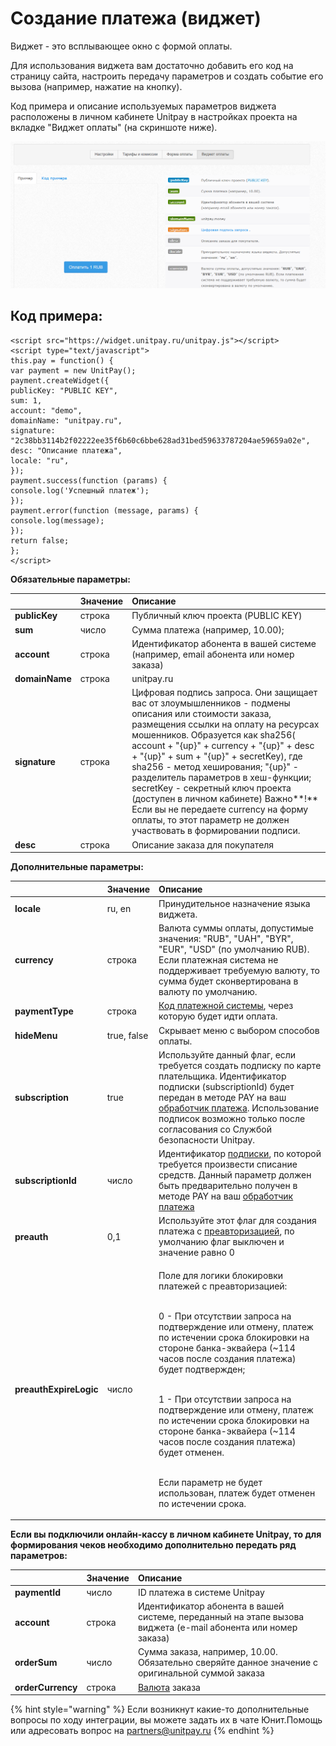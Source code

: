 # Создание платежа \(виджет\)

Виджет - это всплывающее окно с формой оплаты.

Для использования виджета вам достаточно добавить его код на страницу сайта, настроить передачу параметров и создать событие его вызова \(например, нажатие на кнопку\).

Код примера и описание используемых параметров виджета расположены в личном кабинете Unitpay в настройках проекта на вкладке "Виджет оплаты" \(на скриншоте ниже\).

![&#x420;&#x430;&#x441;&#x43F;&#x43E;&#x43B;&#x43E;&#x436;&#x435;&#x43D;&#x438;&#x435; &#x43A;&#x43E;&#x434;&#x430; &#x432;&#x438;&#x434;&#x436;&#x435;&#x442;&#x430; &#x432; &#x43D;&#x430;&#x441;&#x442;&#x440;&#x43E;&#x439;&#x43A;&#x430;&#x445; &#x43F;&#x440;&#x43E;&#x435;&#x43A;&#x442;&#x430;](../.gitbook/assets/image%20%2847%29.png)

## Код примера:

```text
<script src="https://widget.unitpay.ru/unitpay.js"></script>
<script type="text/javascript">
this.pay = function() {
var payment = new UnitPay();
payment.createWidget({
publicKey: "PUBLIC KEY",
sum: 1,
account: "demo",
domainName: "unitpay.ru",
signature: "2c38bb3114b2f02222ee35f6b60c6bbe628ad31bed59633787204ae59659a02e",
desc: "Описание платежа",
locale: "ru",
});
payment.success(function (params) {
console.log('Успешный платеж');
});
payment.error(function (message, params) {
console.log(message);
});
return false;
};
</script>
```

**Обязательные параметры:**

|  | Значение | Описание |
| :--- | :--- | :--- |
| **publicKey** | строка | Публичный ключ проекта \(PUBLIC KEY\) |
| **sum** | число | Сумма платежа \(например, 10.00\); |
| **account** | строка | Идентификатор абонента в вашей системе \(например, email абонента или номер заказа\) |
| **domainName** | строка | unitpay.ru |
| **signature** | строка | Цифровая подпись запроса. Они защищает вас от злоумышленников - подмены описания или стоимости заказа, размещения ссылки на оплату на ресурсах мошенников.   Образуется как sha256\( account + "{up}" + currency + "{up}" + desc + "{up}" + sum + "{up}" + secretKey\),    где sha256 - метод хеширования;    "{up}" - разделитель параметров в хеш-функции;    secretKey - секретный ключ проекта \(доступен в личном кабинете\)  Важно**!** Если вы не передаете  currency на форму оплаты, то этот параметр не должен участвовать в формировании подписи. |
| **desc** | строка | Описание заказа для покупателя |

**Дополнительные параметры:**

<table>
  <thead>
    <tr>
      <th style="text-align:left"></th>
      <th style="text-align:left">&#x417;&#x43D;&#x430;&#x447;&#x435;&#x43D;&#x438;&#x435;</th>
      <th style="text-align:left">&#x41E;&#x43F;&#x438;&#x441;&#x430;&#x43D;&#x438;&#x435;</th>
    </tr>
  </thead>
  <tbody>
    <tr>
      <td style="text-align:left"><b>locale</b>
      </td>
      <td style="text-align:left">ru, en</td>
      <td style="text-align:left">&#x41F;&#x440;&#x438;&#x43D;&#x443;&#x434;&#x438;&#x442;&#x435;&#x43B;&#x44C;&#x43D;&#x43E;&#x435;
        &#x43D;&#x430;&#x437;&#x43D;&#x430;&#x447;&#x435;&#x43D;&#x438;&#x435;
        &#x44F;&#x437;&#x44B;&#x43A;&#x430; &#x432;&#x438;&#x434;&#x436;&#x435;&#x442;&#x430;.</td>
    </tr>
    <tr>
      <td style="text-align:left"><b>currency</b>
      </td>
      <td style="text-align:left">&#x441;&#x442;&#x440;&#x43E;&#x43A;&#x430;</td>
      <td style="text-align:left">&#x412;&#x430;&#x43B;&#x44E;&#x442;&#x430; &#x441;&#x443;&#x43C;&#x43C;&#x44B;
        &#x43E;&#x43F;&#x43B;&#x430;&#x442;&#x44B;, &#x434;&#x43E;&#x43F;&#x443;&#x441;&#x442;&#x438;&#x43C;&#x44B;&#x435;
        &#x437;&#x43D;&#x430;&#x447;&#x435;&#x43D;&#x438;&#x44F;: &quot;RUB&quot;,
        &quot;UAH&quot;, &quot;BYR&quot;, &quot;EUR&quot;, &quot;USD&quot; (&#x43F;&#x43E;
        &#x443;&#x43C;&#x43E;&#x43B;&#x447;&#x430;&#x43D;&#x438;&#x44E; RUB). &#x415;&#x441;&#x43B;&#x438;
        &#x43F;&#x43B;&#x430;&#x442;&#x435;&#x436;&#x43D;&#x430;&#x44F; &#x441;&#x438;&#x441;&#x442;&#x435;&#x43C;&#x430;
        &#x43D;&#x435; &#x43F;&#x43E;&#x434;&#x434;&#x435;&#x440;&#x436;&#x438;&#x432;&#x430;&#x435;&#x442;
        &#x442;&#x440;&#x435;&#x431;&#x443;&#x435;&#x43C;&#x443;&#x44E; &#x432;&#x430;&#x43B;&#x44E;&#x442;&#x443;,
        &#x442;&#x43E; &#x441;&#x443;&#x43C;&#x43C;&#x430; &#x431;&#x443;&#x434;&#x435;&#x442;
        &#x441;&#x43A;&#x43E;&#x43D;&#x432;&#x435;&#x440;&#x442;&#x438;&#x440;&#x43E;&#x432;&#x430;&#x43D;&#x430;
        &#x432; &#x432;&#x430;&#x43B;&#x44E;&#x442;&#x443; &#x43F;&#x43E; &#x443;&#x43C;&#x43E;&#x43B;&#x447;&#x430;&#x43D;&#x438;&#x44E;.</td>
    </tr>
    <tr>
      <td style="text-align:left"><b>paymentType</b>
      </td>
      <td style="text-align:left">&#x441;&#x442;&#x440;&#x43E;&#x43A;&#x430;</td>
      <td style="text-align:left"><a href="https://help.unitpay.money/book-of-reference/payment-system-codes">&#x41A;&#x43E;&#x434; &#x43F;&#x43B;&#x430;&#x442;&#x435;&#x436;&#x43D;&#x43E;&#x439; &#x441;&#x438;&#x441;&#x442;&#x435;&#x43C;&#x44B;</a>,
        &#x447;&#x435;&#x440;&#x435;&#x437; &#x43A;&#x43E;&#x442;&#x43E;&#x440;&#x443;&#x44E;
        &#x431;&#x443;&#x434;&#x435;&#x442; &#x438;&#x434;&#x442;&#x438; &#x43E;&#x43F;&#x43B;&#x430;&#x442;&#x430;.</td>
    </tr>
    <tr>
      <td style="text-align:left"><b>hideMenu</b>
      </td>
      <td style="text-align:left">true, false</td>
      <td style="text-align:left">&#x421;&#x43A;&#x440;&#x44B;&#x432;&#x430;&#x435;&#x442; &#x43C;&#x435;&#x43D;&#x44E;
        &#x441; &#x432;&#x44B;&#x431;&#x43E;&#x440;&#x43E;&#x43C; &#x441;&#x43F;&#x43E;&#x441;&#x43E;&#x431;&#x43E;&#x432;
        &#x43E;&#x43F;&#x43B;&#x430;&#x442;&#x44B;.</td>
    </tr>
    <tr>
      <td style="text-align:left"><b>subscription</b>
      </td>
      <td style="text-align:left">true</td>
      <td style="text-align:left">&#x418;&#x441;&#x43F;&#x43E;&#x43B;&#x44C;&#x437;&#x443;&#x439;&#x442;&#x435;
        &#x434;&#x430;&#x43D;&#x43D;&#x44B;&#x439; &#x444;&#x43B;&#x430;&#x433;,
        &#x435;&#x441;&#x43B;&#x438; &#x442;&#x440;&#x435;&#x431;&#x443;&#x435;&#x442;&#x441;&#x44F;
        &#x441;&#x43E;&#x437;&#x434;&#x430;&#x442;&#x44C; &#x43F;&#x43E;&#x434;&#x43F;&#x438;&#x441;&#x43A;&#x443;
        &#x43F;&#x43E; &#x43A;&#x430;&#x440;&#x442;&#x435; &#x43F;&#x43B;&#x430;&#x442;&#x435;&#x43B;&#x44C;&#x449;&#x438;&#x43A;&#x430;.
        &#x418;&#x434;&#x435;&#x43D;&#x442;&#x438;&#x444;&#x438;&#x43A;&#x430;&#x442;&#x43E;&#x440;
        &#x43F;&#x43E;&#x434;&#x43F;&#x438;&#x441;&#x43A;&#x438; (subscriptionId)
        &#x431;&#x443;&#x434;&#x435;&#x442; &#x43F;&#x435;&#x440;&#x435;&#x434;&#x430;&#x43D;
        &#x432; &#x43C;&#x435;&#x442;&#x43E;&#x434;&#x435; PAY &#x43D;&#x430; &#x432;&#x430;&#x448;
        <a
        href="https://help.unitpay.ru/payments/payment-handler">&#x43E;&#x431;&#x440;&#x430;&#x431;&#x43E;&#x442;&#x447;&#x438;&#x43A;
          &#x43F;&#x43B;&#x430;&#x442;&#x435;&#x436;&#x430;</a>. &#x418;&#x441;&#x43F;&#x43E;&#x43B;&#x44C;&#x437;&#x43E;&#x432;&#x430;&#x43D;&#x438;&#x435;
          &#x43F;&#x43E;&#x434;&#x43F;&#x438;&#x441;&#x43E;&#x43A; &#x432;&#x43E;&#x437;&#x43C;&#x43E;&#x436;&#x43D;&#x43E;
          &#x442;&#x43E;&#x43B;&#x44C;&#x43A;&#x43E; &#x43F;&#x43E;&#x441;&#x43B;&#x435;
          &#x441;&#x43E;&#x433;&#x43B;&#x430;&#x441;&#x43E;&#x432;&#x430;&#x43D;&#x438;&#x44F;
          &#x441;&#x43E; &#x421;&#x43B;&#x443;&#x436;&#x431;&#x43E;&#x439; &#x431;&#x435;&#x437;&#x43E;&#x43F;&#x430;&#x441;&#x43D;&#x43E;&#x441;&#x442;&#x438;
          Unitpay.</td>
    </tr>
    <tr>
      <td style="text-align:left"><b>subscriptionId</b>
      </td>
      <td style="text-align:left">&#x447;&#x438;&#x441;&#x43B;&#x43E;</td>
      <td style="text-align:left">&#x418;&#x434;&#x435;&#x43D;&#x442;&#x438;&#x444;&#x438;&#x43A;&#x430;&#x442;&#x43E;&#x440;
        <a
        href="https://help.unitpay.ru/payments/recurring-payments/create-subscription">&#x43F;&#x43E;&#x434;&#x43F;&#x438;&#x441;&#x43A;&#x438;</a>, &#x43F;&#x43E;
          &#x43A;&#x43E;&#x442;&#x43E;&#x440;&#x43E;&#x439; &#x442;&#x440;&#x435;&#x431;&#x443;&#x435;&#x442;&#x441;&#x44F;
          &#x43F;&#x440;&#x43E;&#x438;&#x437;&#x432;&#x435;&#x441;&#x442;&#x438;
          &#x441;&#x43F;&#x438;&#x441;&#x430;&#x43D;&#x438;&#x435; &#x441;&#x440;&#x435;&#x434;&#x441;&#x442;&#x432;.
          &#x414;&#x430;&#x43D;&#x43D;&#x44B;&#x439; &#x43F;&#x430;&#x440;&#x430;&#x43C;&#x435;&#x442;&#x440;
          &#x434;&#x43E;&#x43B;&#x436;&#x435;&#x43D; &#x431;&#x44B;&#x442;&#x44C;
          &#x43F;&#x440;&#x435;&#x434;&#x432;&#x430;&#x440;&#x438;&#x442;&#x435;&#x43B;&#x44C;&#x43D;&#x43E;
          &#x43F;&#x43E;&#x43B;&#x443;&#x447;&#x435;&#x43D; &#x432; &#x43C;&#x435;&#x442;&#x43E;&#x434;&#x435;
          PAY &#x43D;&#x430; &#x432;&#x430;&#x448; <a href="https://help.unitpay.ru/payments/payment-handler">&#x43E;&#x431;&#x440;&#x430;&#x431;&#x43E;&#x442;&#x447;&#x438;&#x43A; &#x43F;&#x43B;&#x430;&#x442;&#x435;&#x436;&#x430;</a>
      </td>
    </tr>
    <tr>
      <td style="text-align:left"><b>preauth</b>
      </td>
      <td style="text-align:left">0,1</td>
      <td style="text-align:left">&#x418;&#x441;&#x43F;&#x43E;&#x43B;&#x44C;&#x437;&#x443;&#x439;&#x442;&#x435;
        &#x44D;&#x442;&#x43E;&#x442; &#x444;&#x43B;&#x430;&#x433; &#x434;&#x43B;&#x44F;
        &#x441;&#x43E;&#x437;&#x434;&#x430;&#x43D;&#x438;&#x44F; &#x43F;&#x43B;&#x430;&#x442;&#x435;&#x436;&#x430;
        &#x441; <a href="https://help.unitpay.ru/payments/pre-authorization-payments">&#x43F;&#x440;&#x435;&#x430;&#x432;&#x442;&#x43E;&#x440;&#x438;&#x437;&#x430;&#x446;&#x438;&#x435;&#x439;</a>,
        &#x43F;&#x43E; &#x443;&#x43C;&#x43E;&#x43B;&#x447;&#x430;&#x43D;&#x438;&#x44E;
        &#x444;&#x43B;&#x430;&#x433; &#x432;&#x44B;&#x43A;&#x43B;&#x44E;&#x447;&#x435;&#x43D;
        &#x438; &#x437;&#x43D;&#x430;&#x447;&#x435;&#x43D;&#x438;&#x435; &#x440;&#x430;&#x432;&#x43D;&#x43E;
        0</td>
    </tr>
    <tr>
      <td style="text-align:left"><b>preauthExpireLogic</b>
      </td>
      <td style="text-align:left">&#x447;&#x438;&#x441;&#x43B;&#x43E;</td>
      <td style="text-align:left">
        <p>&#x41F;&#x43E;&#x43B;&#x435; &#x434;&#x43B;&#x44F; &#x43B;&#x43E;&#x433;&#x438;&#x43A;&#x438;
          &#x431;&#x43B;&#x43E;&#x43A;&#x438;&#x440;&#x43E;&#x432;&#x43A;&#x438;
          &#x43F;&#x43B;&#x430;&#x442;&#x435;&#x436;&#x435;&#x439; &#x441; &#x43F;&#x440;&#x435;&#x430;&#x432;&#x442;&#x43E;&#x440;&#x438;&#x437;&#x430;&#x446;&#x438;&#x435;&#x439;:</p>
        <p>
          <br />0 - &#x41F;&#x440;&#x438; &#x43E;&#x442;&#x441;&#x443;&#x442;&#x441;&#x442;&#x432;&#x438;&#x438;
          &#x437;&#x430;&#x43F;&#x440;&#x43E;&#x441;&#x430; &#x43D;&#x430; &#x43F;&#x43E;&#x434;&#x442;&#x432;&#x435;&#x440;&#x436;&#x434;&#x435;&#x43D;&#x438;&#x435;
          &#x438;&#x43B;&#x438; &#x43E;&#x442;&#x43C;&#x435;&#x43D;&#x443;, &#x43F;&#x43B;&#x430;&#x442;&#x435;&#x436;
          &#x43F;&#x43E; &#x438;&#x441;&#x442;&#x435;&#x447;&#x435;&#x43D;&#x438;&#x438;
          &#x441;&#x440;&#x43E;&#x43A;&#x430; &#x431;&#x43B;&#x43E;&#x43A;&#x438;&#x440;&#x43E;&#x432;&#x43A;&#x438;
          &#x43D;&#x430; &#x441;&#x442;&#x43E;&#x440;&#x43E;&#x43D;&#x435; &#x431;&#x430;&#x43D;&#x43A;&#x430;-&#x44D;&#x43A;&#x432;&#x430;&#x439;&#x435;&#x440;&#x430;
          (~114 &#x447;&#x430;&#x441;&#x43E;&#x432; &#x43F;&#x43E;&#x441;&#x43B;&#x435;
          &#x441;&#x43E;&#x437;&#x434;&#x430;&#x43D;&#x438;&#x44F; &#x43F;&#x43B;&#x430;&#x442;&#x435;&#x436;&#x430;)
          &#x431;&#x443;&#x434;&#x435;&#x442; &#x43F;&#x43E;&#x434;&#x442;&#x432;&#x435;&#x440;&#x436;&#x434;&#x435;&#x43D;;</p>
        <p>
          <br />1 - &#x41F;&#x440;&#x438; &#x43E;&#x442;&#x441;&#x443;&#x442;&#x441;&#x442;&#x432;&#x438;&#x438;
          &#x437;&#x430;&#x43F;&#x440;&#x43E;&#x441;&#x430; &#x43D;&#x430; &#x43F;&#x43E;&#x434;&#x442;&#x432;&#x435;&#x440;&#x436;&#x434;&#x435;&#x43D;&#x438;&#x435;
          &#x438;&#x43B;&#x438; &#x43E;&#x442;&#x43C;&#x435;&#x43D;&#x443;, &#x43F;&#x43B;&#x430;&#x442;&#x435;&#x436;
          &#x43F;&#x43E; &#x438;&#x441;&#x442;&#x435;&#x447;&#x435;&#x43D;&#x438;&#x438;
          &#x441;&#x440;&#x43E;&#x43A;&#x430; &#x431;&#x43B;&#x43E;&#x43A;&#x438;&#x440;&#x43E;&#x432;&#x43A;&#x438;
          &#x43D;&#x430; &#x441;&#x442;&#x43E;&#x440;&#x43E;&#x43D;&#x435; &#x431;&#x430;&#x43D;&#x43A;&#x430;-&#x44D;&#x43A;&#x432;&#x430;&#x439;&#x435;&#x440;&#x430;
          (~114 &#x447;&#x430;&#x441;&#x43E;&#x432; &#x43F;&#x43E;&#x441;&#x43B;&#x435;
          &#x441;&#x43E;&#x437;&#x434;&#x430;&#x43D;&#x438;&#x44F; &#x43F;&#x43B;&#x430;&#x442;&#x435;&#x436;&#x430;)
          &#x431;&#x443;&#x434;&#x435;&#x442; &#x43E;&#x442;&#x43C;&#x435;&#x43D;&#x435;&#x43D;.</p>
        <p>
          <br />&#x415;&#x441;&#x43B;&#x438; &#x43F;&#x430;&#x440;&#x430;&#x43C;&#x435;&#x442;&#x440;
          &#x43D;&#x435; &#x431;&#x443;&#x434;&#x435;&#x442; &#x438;&#x441;&#x43F;&#x43E;&#x43B;&#x44C;&#x437;&#x43E;&#x432;&#x430;&#x43D;,
          &#x43F;&#x43B;&#x430;&#x442;&#x435;&#x436; &#x431;&#x443;&#x434;&#x435;&#x442;
          &#x43E;&#x442;&#x43C;&#x435;&#x43D;&#x435;&#x43D; &#x43F;&#x43E; &#x438;&#x441;&#x442;&#x435;&#x447;&#x435;&#x43D;&#x438;&#x438;
          &#x441;&#x440;&#x43E;&#x43A;&#x430;.</p>
      </td>
    </tr>
  </tbody>
</table>

**Если вы подключили онлайн-кассу в личном кабинете Unitpay, то для формирования чеков необходимо дополнительно передать ряд параметров:**

|  | Значение | Описание |
| :--- | :--- | :--- |
| **paymentId** | число | ID платежа в системе Unitpay |
| **account** | строка | Идентификатор абонента в вашей системе, переданный на этапе вызова виджета \(e-mail абонента или номер заказа\) |
| **orderSum** | число | Сумма заказа, например, 10.00.  Обязательно сверяйте данное значение с оригинальной суммой заказа |
| **orderCurrency** | строка | [Валюта](https://help.unitpay.ru/book-of-reference/currency-codes) заказа |

{% hint style="warning" %}
Если возникнут какие-то дополнительные вопросы по ходу интеграции, вы можете задать их в чате Юнит.Помощь или адресовать вопрос на partners@unitpay.ru
{% endhint %}


